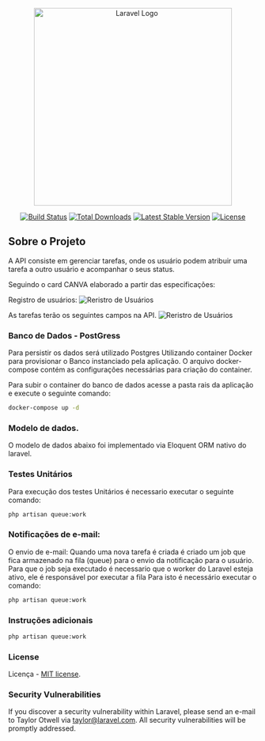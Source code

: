 <p align="center"><a href="https://laravel.com" target="_blank"><img src="https://raw.githubusercontent.com/laravel/art/master/logo-lockup/5%20SVG/2%20CMYK/1%20Full%20Color/laravel-logolockup-cmyk-red.svg" width="400" alt="Laravel Logo"></a></p>

<p align="center">
<a href="https://github.com/laravel/framework/actions"><img src="https://github.com/laravel/framework/workflows/tests/badge.svg" alt="Build Status"></a>
<a href="https://packagist.org/packages/laravel/framework"><img src="https://img.shields.io/packagist/dt/laravel/framework" alt="Total Downloads"></a>
<a href="https://packagist.org/packages/laravel/framework"><img src="https://img.shields.io/packagist/v/laravel/framework" alt="Latest Stable Version"></a>
<a href="https://packagist.org/packages/laravel/framework"><img src="https://img.shields.io/packagist/l/laravel/framework" alt="License"></a>
</p>

## Sobre o Projeto

A API consiste em gerenciar tarefas, onde os usuário podem atribuir uma tarefa a outro usuário  e acompanhar o seus status.

Seguindo o card CANVA elaborado a partir das especificações:

Registro de usuários:
![Reristro de Usuários](https://cdn.discordapp.com/attachments/1078448238471958658/1078448370462494720/1.png)

As tarefas terão os seguintes campos na API.
![Reristro de Usuários](https://media.discordapp.net/attachments/1078448238471958658/1078448370873532487/2.png)

### Banco de Dados - PostGress

Para persistir os dados será utilizado Postgres Utilizando container Docker para provisionar o Banco instanciado pela aplicação.
O arquivo docker-compose contém as configurações necessárias para criação do container.

Para subir o container do banco de dados acesse a pasta rais da aplicação  e execute o seguinte comando:
```bash
docker-compose up -d
```

### Modelo de dados.

O modelo de dados abaixo foi implementado via Eloquent ORM nativo do laravel.

### Testes Unitários

Para execução dos testes Unitários é necessario executar o seguinte comando:

```bash
php artisan queue:work
```
### Notificações de e-mail:

O envio de e-mail:
Quando uma nova tarefa é criada é criado um job que fica armazenado na fila (queue) para o envio da notificação para o usuário. Para que o job seja executado é necessario que o worker do Laravel esteja ativo, ele é responsável por executar a fila Para isto é necessário executar o comando:
```bash
php artisan queue:work
```

### Instruções adicionais


```bash
php artisan queue:work
```


### License

Licença - [MIT license](https://opensource.org/licenses/MIT).

### Security Vulnerabilities

If you discover a security vulnerability within Laravel, please send an e-mail to Taylor Otwell via [taylor@laravel.com](mailto:taylor@laravel.com). All security vulnerabilities will be promptly addressed.

